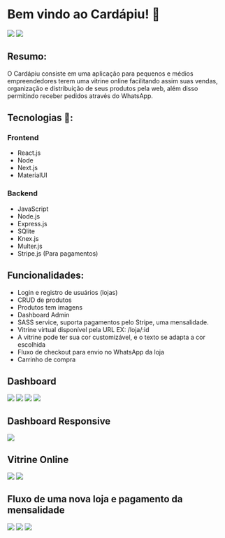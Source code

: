 # Bem vindo ao Cardápiu! 📖

![](https://i.imgur.com/2DhOQpL.png)
![](https://i.imgur.com/0gcMDFg.png)

## Resumo:

O Cardápiu consiste em uma aplicação para pequenos e médios empreendedores terem uma vitrine online facilitando assim suas vendas, organização e distribuição de seus produtos pela web, além disso permitindo receber pedidos através do WhatsApp.

## Tecnologias 🚀:

### Frontend

- React.js
- Node
- Next.js
- MaterialUI

### Backend

- JavaScript
- Node.js
- Express.js
- SQlite
- Knex.js
- Multer.js
- Stripe.js (Para pagamentos)

## Funcionalidades:

- Login e registro de usuários (lojas)
- CRUD de produtos
- Produtos tem imagens
- Dashboard Admin
- SASS service, suporta pagamentos pelo Stripe, uma mensalidade.
- Vitrine virtual disponível pela URL EX: /loja/:id
- A vitrine pode ter sua cor customizável, e o texto se adapta a cor escolhida
- Fluxo de checkout para envio no WhatsApp da loja
- Carrinho de compra


## Dashboard
![](https://i.imgur.com/cBYTl9e.png)
![](https://i.imgur.com/SPH4Ydt.png)
![](https://i.imgur.com/jZyAhVb.png)
![](https://i.imgur.com/d3omVwG.png)

## Dashboard Responsive
![](https://i.imgur.com/98QbxZ2.png)

## Vitrine Online
![](https://i.imgur.com/uraE3su.png)
![](https://i.imgur.com/sbFxf6N.png)

## Fluxo de uma nova loja e pagamento da mensalidade
![](https://i.imgur.com/oJJxC5y.png)
![](https://i.imgur.com/jZfGVib.png)
![](https://i.imgur.com/cWaZosc.png)
